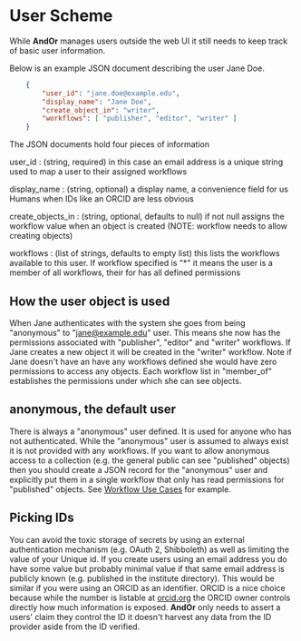 
# User Scheme

While **AndOr** manages users outside the web UI it still 
needs to keep track of basic user information.

Below is an example JSON document describing the user Jane Doe.

```json
    {
        "user_id": "jane.doe@example.edu",
        "display_name": "Jane Doe",
        "create_object_in": "writer",
        "workflows": [ "publisher", "editor", "writer" ]
    }
```

The JSON documents hold four pieces of information

user\_id
: (string, required) in this case an email address is a unique string used to map a user to their assigned workflows

display\_name
: (string, optional) a display name, a convenience field for us Humans when IDs like an ORCID are less obvious

create\_objects\_in
: (string, optional, defaults to null) if not null assigns the workflow value when an object is created (NOTE: workflow needs to allow creating objects)

workflows
: (list of strings, defaults to empty list) this lists the workflows available to this user. If workflow specified is "\*" it means the user is a member of all workflows, their for has all defined permissions


## How the user object is used

When Jane authenticates with the system she goes from being
"anonymous" to "jane@example.edu" user.  This means she now has the
permissions associated with "publisher", "editor" and "writer" workflows.
If Jane creates a new object it will be created in the "writer" workflow.
Note if Jane doesn't have an have any workflows defined she would
have zero permissions to access any objects. Each workflow list in
"member\_of" establishes the permissions under which she can see objects.

## anonymous, the default user

There is always a "anonymous" user defined. It is used for anyone who
has not authenticated.  While the "anonymous" user is assumed to always
exist it is not provided with any workflows. If you want to allow
anonymous access to a collection (e.g. the general public can see
"published" objects) then you should create a JSON record for the
"anonymous" user and explicitly put them in a single workflow that
only has read permissions for "published" objects. See [Workflow Use Cases](Workflow-Use-Cases.html) for example.

## Picking IDs

You can avoid the toxic storage of secrets by using an external
authentication mechanism (e.g. OAuth 2, Shibboleth) as well as 
limiting the value of your Unique id.  If you create users using 
an email address you do have some value but probably minimal value 
if that same email address is publicly known (e.g. published in 
the institute directory).  This would be similar if you were using
an ORCID as an identifier. ORCID is a nice choice because while
the number is listable at [orcid.org](https://orcid.org) the
ORCID owner controls directly how much information is exposed.
**AndOr** only needs to assert a users' claim they control
the ID it doesn't harvest any data from the ID provider aside
from the ID verified.


